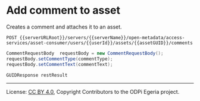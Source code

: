 <!-- SPDX-License-Identifier: CC-BY-4.0 -->
<!-- Copyright Contributors to the ODPi Egeria project. -->

# Add comment to asset

Creates a comment and attaches it to an asset.

```
POST {{serverURLRoot}}/servers/{{serverName}}/open-metadata/access-services/asset-consumer/users/{{userId}}/assets/{{assetGUID}}/comments
```

```java
CommentRequestBody  requestBody = new CommentRequestBody();
requestBody.setCommentType(commentType);
requestBody.setCommentText(commentText);

GUIDResponse restResult
```

----
License: [CC BY 4.0](https://creativecommons.org/licenses/by/4.0/),
Copyright Contributors to the ODPi Egeria project.